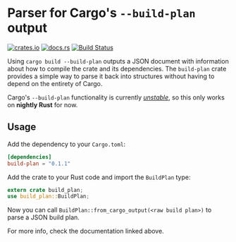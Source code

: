 # Parser for Cargo's `--build-plan` output

[![crates.io](https://img.shields.io/crates/v/build-plan.svg)](https://crates.io/crates/build-plan)
[![docs.rs](https://docs.rs/build-plan/badge.svg)](https://docs.rs/build-plan/)
[![Build Status](https://travis-ci.org/jonas-schievink/build-plan.svg?branch=master)](https://travis-ci.org/jonas-schievink/build-plan)

Using `cargo build --build-plan` outputs a JSON document with information about
how to compile the crate and its dependencies. The `build-plan` crate provides a
simple way to parse it back into structures without having to depend on the
entirety of Cargo.

Cargo's `--build-plan` functionality is currently
[*unstable*](https://github.com/rust-lang/cargo/issues/5579), so this only works
on **nightly Rust** for now.

## Usage

Add the dependency to your `Cargo.toml`:

```toml
[dependencies]
build-plan = "0.1.1"
```

Add the crate to your Rust code and import the `BuildPlan` type:

```rust
extern crate build_plan;
use build_plan::BuildPlan;
```

Now you can call `BuildPlan::from_cargo_output(<raw build plan>)` to parse a
JSON build plan.

For more info, check the documentation linked above.
